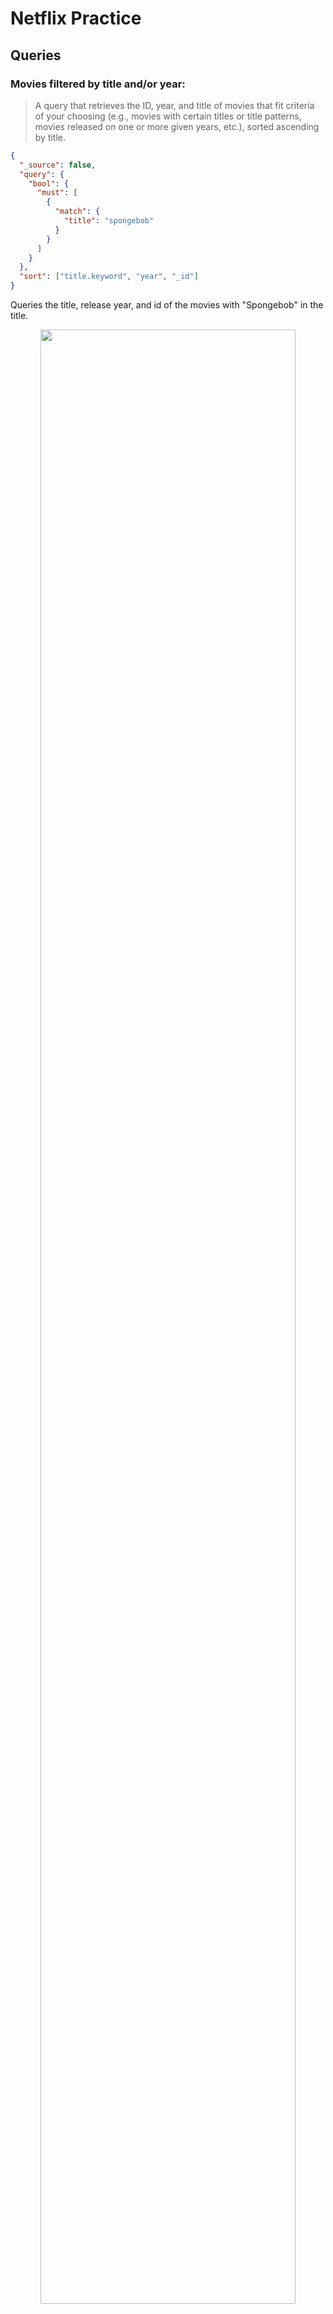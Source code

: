 # Netflix Practice

## Queries

### Movies filtered by title and/or year:

> A query that retrieves the ID, year, and title of movies that fit criteria of your choosing (e.g., movies with certain titles or title patterns, movies released on one or more given years, etc.), sorted ascending by title.

```json
{
  "_source": false,
  "query": {
    "bool": {
      "must": [
        {
          "match": {
            "title": "spongebob"
          }
        }
      ]
    }
  },
  "sort": ["title.keyword", "year", "_id"]
}
```

Queries the title, release year, and id of the movies with "Spongebob" in the title.

<center><img src="./assets/q1.png" style="width: 90%" ></img></center>

### Number of movies released per year:

> A query that takes movie criteria of your choosing and returns a collection consisting of year and count where count is the number of movies that meet these criteria which were released on that year, sorted ascending by year.

```json
{
  "size": 0,
  "_source": false,
  "query": {
    "bool": {
      "must": [
        {
          "match": {
            "title": "spongebob"
          }
        }
      ]
    }
  },
  "aggs": {
    "movies_per_year": {
      "terms": {
        "field": "year"
      },
      "aggs": {
        "movies_per_year_sort": {
          "bucket_sort": {
            "sort": {
              "_key": {
                "order": "asc"
              }
            }
          }
        }
      }
    }
  }
}
```

Queries

<center><img src="./assets/q2.png" style="width: 90%" ></img></center>

### Years with the most movies released:

> A query that takes movie criteria of your choosing and returns the same collection as above except it only returns the year and count of the top five (5) years with the most movies released, sorted descending by count then ascending by year in case of a tie.

```json

```

Queries

<center><img src="./assets/q3.png" style="width: 90%" ></img></center>

### Movies rated a certain way by a specific user:

> A query that lists the title and year of movies seen by a particular user with a rating matching conditions of your choosing (e.g., 4 and above, 2 and below, etc.) sorted ascending by title.

```json
{
  "_source": false,
  "query": {
    "nested": {
      "path": "ratings",
      "query": {
        "bool": {
          "must": [
            {
              "match": {
                "ratings.viewer_id": 2442
              }
            },
            {
              "match": {
                "ratings.rating": 5
              }
            }
          ]
        }
      }
    }
  },
  "sort": ["title.keyword"]
}
```

Queries all reviews made by user '2442' with a rating of '5', sorted ascending by title

<center><img src="./assets/q4.png" style="width: 90%" ></img></center>

### Average rating of movies:

> A query that takes movie criteria of your choosing and returns a collection consisting of title, year, and avg where avg is the average rating received by each movie, sorted descending by avg (thus listing the top-rated movie first) then ascending by title in case of a tie.

```json

```

Queries

<center><img src="./assets/q5.png" style="width: 90%" ></img></center>

### Specific average rating of movies:

> A query that takes movie criteria of your choosing and returns a collection consisting of title, year, and avg where avg is the average rating received by each movie and meeting some condition of your choosing such as average greater than 4, average less than 3, etc.—the results should be sorted descending by avg (thus listing the top-rated movie first) then ascending by title in case of a tie.

```json

```

Queries

<center><img src="./assets/q6.png" style="width: 90%" ></img></center>

### Number of reviews received by a movie during a certain time period:

> A query that takes movie criteria of your choosing and returns a collection consisting of title, year, and count where count is the number of reviews received by each movie within a particular date range of your choosing such as after 2005, during the month of September, etc.—the results should be sorted descending by count (thus listing the most-frequently-rated movie first) then ascending by title in case of a tie.

```json

```

Queries

<center><img src="./assets/q7.png" style="width: 90%" ></img></center>
